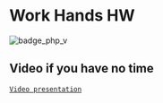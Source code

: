 # Work Hands HW

![badge_php_v]

## Video if you have no time
[`Video presentation`](https://cloud.mail.ru/public/EaCs/DdJss6Cw9)


[badge_php_v]:https://img.shields.io/badge/php-8.x-green